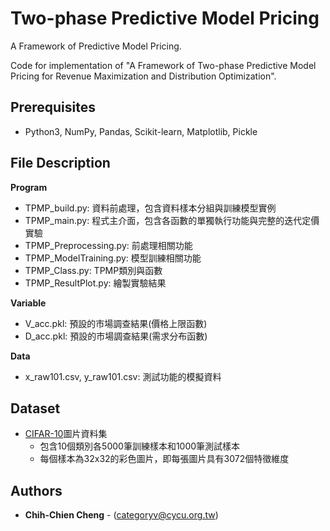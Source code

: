 Two-phase Predictive Model Pricing
=====================================
A Framework of Predictive Model Pricing.

Code for implementation of "A Framework of Two-phase Predictive Model Pricing for Revenue Maximization and Distribution Optimization".

## Prerequisites
- Python3, NumPy, Pandas, Scikit-learn, Matplotlib, Pickle

## File Description

**Program**
- TPMP_build.py: 資料前處理，包含資料樣本分組與訓練模型實例
- TPMP_main.py: 程式主介面，包含各函數的單獨執行功能與完整的迭代定價實驗
- TPMP_Preprocessing.py: 前處理相關功能
- TPMP_ModelTraining.py: 模型訓練相關功能
- TPMP_Class.py: TPMP類別與函數
- TPMP_ResultPlot.py: 繪製實驗結果

**Variable**
- V_acc.pkl: 預設的市場調查結果(價格上限函數)
- D_acc.pkl: 預設的市場調查結果(需求分布函數)

**Data**
- x_raw101.csv, y_raw101.csv: 測試功能的模擬資料

## Dataset
- [CIFAR-10](https://www.cs.toronto.edu/~kriz/cifar.html)圖片資料集
  - 包含10個類別各5000筆訓練樣本和1000筆測試樣本
  - 每個樣本為32x32的彩色圖片，即每張圖片具有3072個特徵維度

## Authors
* **Chih-Chien Cheng** - (categoryv@cycu.org.tw)
